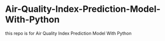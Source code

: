 # Air-Quality-Index-Prediction-Model-With-Python
this repo is for Air Quality Index Prediction Model With Python
